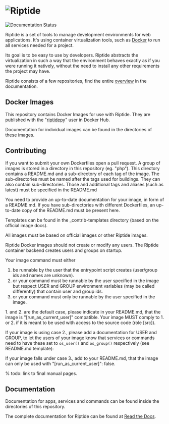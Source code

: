 # ![Riptide](https://riptide-docs.readthedocs.io/en/latest/_images/logo.png)

[<img src="https://readthedocs.org/projects/riptide-docs/badge/?version=latest" alt="Documentation Status">](https://riptide-docs.readthedocs.io/en/latest/)

Riptide is a set of tools to manage development environments for web applications.
It's using container virtualization tools, such as [Docker](https://www.docker.com/)
to run all services needed for a project.

Its goal is to be easy to use by developers.
Riptide abstracts the virtualization in such a way that the environment behaves exactly
as if you were running it natively, without the need to install any other requirements
the project may have.

Riptide consists of a few repositories, find the
entire [overview](https://riptide-docs.readthedocs.io/en/latest/development.html) in the documentation.

## Docker Images

This repository contains Docker Images for use with Riptide. They are published
with the "[riptidepy](https://hub.docker.com/u/riptidepy)" user in Docker Hub.

Documentation for individual images can be found in the directories of these images.

## Contributing

If you want to submit your own Dockerfiles open a pull request. A group of images
is stored in a directory in this repository (eg. "php"). This directory contains a README.md
and a sub-directory of each tag of the image. The sub-directories must be named
after the tags used for buildings. They can also contain sub-directories.
Those and additional tags and aliases (such as latest) must be specified in the README.md

You need to provide an up-to-date documentation for your image, in form of a README.md. If you have
sub-directories with different Dockerfiles, an up-to-date copy of the README.md must be present here.

Templates can be found in the \_contrib-templates directory (based on the official image docs).

All images must be based on official images or other Riptide images.

Riptide Docker images should not create or modify any users. The Riptide container
backend creates users and groups on startup.

Your image command must either

1. be runnable by the user that the entrypoint script creates (user/group ids and
   names are unknown).
2. or your command must be runnable by the user specified in the image but
   respect USER and GROUP environment variables (may be called differently) that contain user and group ids.
3. or your command must only be runnable by the user specified in the image.

1\. and 2. are the default case, please indicate in your README.md, that the image
is "[run_as_current_user]" compatible. Your image MUST comply to 1. or 2. if it is meant
to be used with access to the source code (role [src]).

If your image is using case 2., please add a documentation for USER and GROUP, to let
the users of your image know that services or commands need to have these set to `os_user()`
and `os_group()` respectively (see README.md template):

If your image falls under case 3., add to your README.md, that the image
can only be used with "[run_as_current_user]": false.

% todo: link to final manual pages.

## Documentation

Documentation for apps, services and commands can be found inside the directories
of this repository.

The complete documentation for Riptide can be found at [Read the Docs](https://riptide-docs.readthedocs.io/en/latest/).
